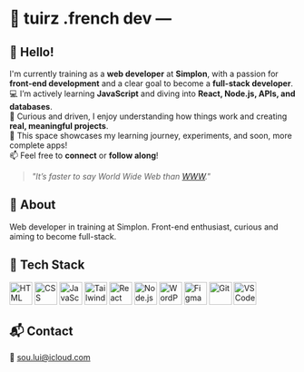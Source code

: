 <!--
**tuirz/tuirz** is a ✨ _special_ ✨ repository because its `README.md` (this file) appears on your GitHub profile.

Here are some ideas to get you started:

- 🔭 I’m currently working on ...
- 🌱 I’m currently learning ...
- 👯 I’m looking to collaborate on ...
- 🤔 I’m looking for help with ...
- 💬 Ask me about ...
- 📫 How to reach me: ...
- 😄 Pronouns: ...
- ⚡ Fun fact: ...
-->


# 🚀 tuirz .french dev —

## 👋 Hello!  
I'm currently training as a **web developer** at **Simplon**, with a passion for **front-end development** and a clear goal to become a **full-stack developer**.  
💻 I’m actively learning **JavaScript** and diving into **React, Node.js, APIs, and databases**.  
🎯 Curious and driven, I enjoy understanding how things work and creating **real, meaningful projects**.  
🚀 This space showcases my learning journey, experiments, and soon, more complete apps!  
📫 Feel free to **connect** or **follow along**!


> _"It’s faster to say World Wide Web than [WWW](https://www.youtube.com/watch?v=dQw4w9WgXcQ "WWW")."_

## 🧠 About
Web developer in training at Simplon. Front-end enthusiast, curious and aiming to become full-stack.

## 🔧 Tech Stack

<p align="left">
  <img src="https://cdn.jsdelivr.net/gh/devicons/devicon/icons/html5/html5-original.svg" width="40" alt="HTML" />
  <img src="https://cdn.jsdelivr.net/gh/devicons/devicon/icons/css3/css3-original.svg" width="40" alt="CSS" />
  <img src="https://cdn.jsdelivr.net/gh/devicons/devicon/icons/javascript/javascript-original.svg" width="40" alt="JavaScript" />
  <img src="https://www.vectorlogo.zone/logos/tailwindcss/tailwindcss-icon.svg" width="40" alt="Tailwind CSS" />
  <img src="https://cdn.jsdelivr.net/gh/devicons/devicon/icons/react/react-original.svg" width="40" alt="React" />
  <img src="https://cdn.jsdelivr.net/gh/devicons/devicon/icons/nodejs/nodejs-original.svg" width="40" alt="Node.js" />
  <img src="https://cdn.jsdelivr.net/gh/devicons/devicon/icons/wordpress/wordpress-plain.svg" width="40" alt="WordPress" />
  <img src="https://cdn.jsdelivr.net/gh/devicons/devicon/icons/figma/figma-original.svg" width="40" alt="Figma" />
  <img src="https://cdn.jsdelivr.net/gh/devicons/devicon/icons/git/git-original.svg" width="40" alt="Git" />
  <img src="https://cdn.jsdelivr.net/gh/devicons/devicon/icons/vscode/vscode-original.svg" width="40" alt="VS Code" />
</p>

<!--
## 🧪 Projet préféré
[Incoming](https://github.com/tuirz/incoming)
-->

## 📬 Contact
📧 sou.lui@icloud.com
